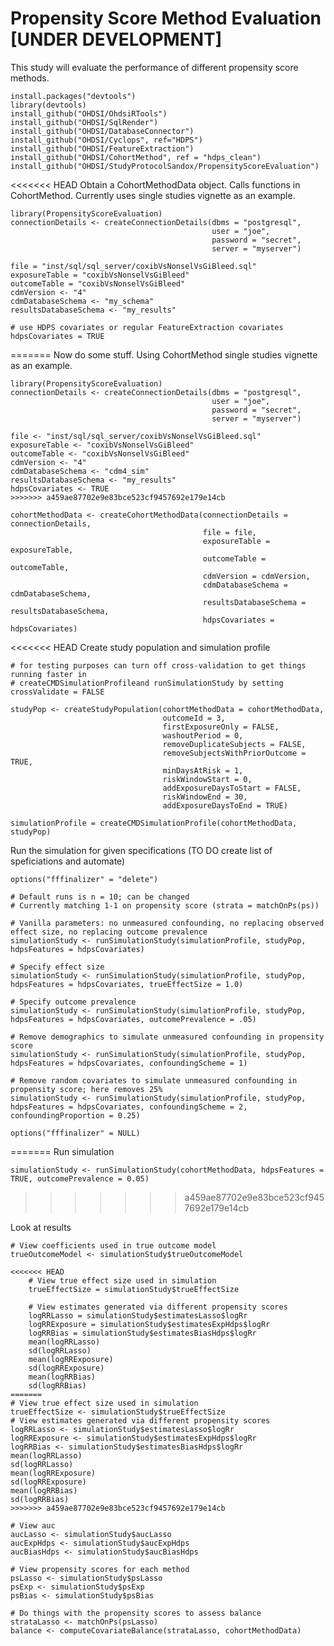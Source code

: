 Propensity Score Method Evaluation [UNDER DEVELOPMENT]
=======================================================

This study will evaluate the performance of different propensity score
methods.
```{r}
install.packages("devtools")
library(devtools)
install_github("OHDSI/OhdsiRTools")
install_github("OHDSI/SqlRender")
install_github("OHDSI/DatabaseConnector")
install_github("OHDSI/Cyclops", ref="HDPS")
install_github("OHDSI/FeatureExtraction")
install_github("OHDSI/CohortMethod", ref = "hdps_clean")
install_github("OHDSI/StudyProtocolSandox/PropensityScoreEvaluation")
```

<<<<<<< HEAD
Obtain a CohortMethodData object. Calls functions in CohortMethod.
Currently uses single studies vignette as an example.

    library(PropensityScoreEvaluation)
    connectionDetails <- createConnectionDetails(dbms = "postgresql",
                                                 user = "joe",
                                                 password = "secret",
                                                 server = "myserver")

    file = "inst/sql/sql_server/coxibVsNonselVsGiBleed.sql"
    exposureTable = "coxibVsNonselVsGiBleed"
    outcomeTable = "coxibVsNonselVsGiBleed"
    cdmVersion <- "4"
    cdmDatabaseSchema <- "my_schema"
    resultsDatabaseSchema <- "my_results"

    # use HDPS covariates or regular FeatureExtraction covariates
    hdpsCovariates = TRUE
=======
Now do some stuff. Using CohortMethod single studies vignette as an
example.
```{r}
library(PropensityScoreEvaluation)
connectionDetails <- createConnectionDetails(dbms = "postgresql",
                                             user = "joe",
                                             password = "secret",
                                             server = "myserver")

file <- "inst/sql/sql_server/coxibVsNonselVsGiBleed.sql"
exposureTable <- "coxibVsNonselVsGiBleed"
outcomeTable <- "coxibVsNonselVsGiBleed"
cdmVersion <- "4"
cdmDatabaseSchema <- "cdm4_sim"
resultsDatabaseSchema <- "my_results"
hdpsCovariates <- TRUE
>>>>>>> a459ae87702e9e83bce523cf9457692e179e14cb

cohortMethodData <- createCohortMethodData(connectionDetails = connectionDetails,
                                           file = file,
                                           exposureTable = exposureTable,
                                           outcomeTable = outcomeTable,
                                           cdmVersion = cdmVersion,
                                           cdmDatabaseSchema = cdmDatabaseSchema,
                                           resultsDatabaseSchema = resultsDatabaseSchema,
                                           hdpsCovariates = hdpsCovariates)
```          

<<<<<<< HEAD
Create study population and simulation profile

    # for testing purposes can turn off cross-validation to get things running faster in 
    # createCMDSimulationProfileand runSimulationStudy by setting crossValidate = FALSE

    studyPop <- createStudyPopulation(cohortMethodData = cohortMethodData,
                                      outcomeId = 3,
                                      firstExposureOnly = FALSE,
                                      washoutPeriod = 0,
                                      removeDuplicateSubjects = FALSE,
                                      removeSubjectsWithPriorOutcome = TRUE,
                                      minDaysAtRisk = 1,
                                      riskWindowStart = 0,
                                      addExposureDaysToStart = FALSE,
                                      riskWindowEnd = 30,
                                      addExposureDaysToEnd = TRUE)

    simulationProfile = createCMDSimulationProfile(cohortMethodData, studyPop)

Run the simulation for given specifications (TO DO create list of
speficiations and automate)

    options("fffinalizer" = "delete")

    # Default runs is n = 10; can be changed
    # Currently matching 1-1 on propensity score (strata = matchOnPs(ps))

    # Vanilla parameters: no unmeasured confounding, no replacing observed effect size, no replacing outcome prevalence
    simulationStudy <- runSimulationStudy(simulationProfile, studyPop, hdpsFeatures = hdpsCovariates)

    # Specify effect size
    simulationStudy <- runSimulationStudy(simulationProfile, studyPop, hdpsFeatures = hdpsCovariates, trueEffectSize = 1.0)

    # Specify outcome prevalence
    simulationStudy <- runSimulationStudy(simulationProfile, studyPop, hdpsFeatures = hdpsCovariates, outcomePrevalence = .05)

    # Remove demographics to simulate unmeasured confounding in propensity score
    simulationStudy <- runSimulationStudy(simulationProfile, studyPop, hdpsFeatures = hdpsCovariates, confoundingScheme = 1)

    # Remove random covariates to simulate unmeasured confounding in propensity score; here removes 25%
    simulationStudy <- runSimulationStudy(simulationProfile, studyPop, hdpsFeatures = hdpsCovariates, confoundingScheme = 2, confoundingProportion = 0.25)

    options("fffinalizer" = NULL)
=======
Run simulation
```{r}
simulationStudy <- runSimulationStudy(cohortMethodData, hdpsFeatures = TRUE, outcomePrevalence = 0.05)
```
>>>>>>> a459ae87702e9e83bce523cf9457692e179e14cb

Look at results
```{r}
# View coefficients used in true outcome model
trueOutcomeModel <- simulationStudy$trueOutcomeModel

<<<<<<< HEAD
    # View true effect size used in simulation
    trueEffectSize = simulationStudy$trueEffectSize

    # View estimates generated via different propensity scores
    logRRLasso = simulationStudy$estimatesLasso$logRr
    logRRExposure = simulationStudy$estimatesExpHdps$logRr
    logRRBias = simulationStudy$estimatesBiasHdps$logRr
    mean(logRRLasso)
    sd(logRRLasso)
    mean(logRRExposure)
    sd(logRRExposure)
    mean(logRRBias)
    sd(logRRBias)
=======
# View true effect size used in simulation
trueEffectSize <- simulationStudy$trueEffectSize
# View estimates generated via different propensity scores
logRRLasso <- simulationStudy$estimatesLasso$logRr
logRRExposure <- simulationStudy$estimatesExpHdps$logRr
logRRBias <- simulationStudy$estimatesBiasHdps$logRr
mean(logRRLasso)
sd(logRRLasso)
mean(logRRExposure)
sd(logRRExposure)
mean(logRRBias)
sd(logRRBias)
>>>>>>> a459ae87702e9e83bce523cf9457692e179e14cb

# View auc
aucLasso <- simulationStudy$aucLasso
aucExpHdps <- simulationStudy$aucExpHdps
aucBiasHdps <- simulationStudy$aucBiasHdps

# View propensity scores for each method
psLasso <- simulationStudy$psLasso
psExp <- simulationStudy$psExp
psBias <- simulationStudy$psBias

# Do things with the propensity scores to assess balance
strataLasso <- matchOnPs(psLasso)
balance <- computeCovariateBalance(strataLasso, cohortMethodData)
```
